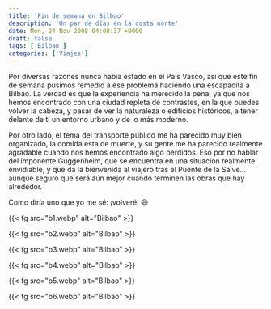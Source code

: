 ```yaml
---
title: 'Fin de semana en Bilbao'
description: 'Un par de días en la costa norte'
date: Mon, 24 Nov 2008 04:08:37 +0000
draft: false
tags: ['Bilbao']
categories: ['Viajes']
---
```


Por diversas razones nunca había estado en el País Vasco, así que este fin de semana pusimos remedio a ese problema haciendo una escapadita a Bilbao. La verdad es que la experiencia ha merecido la pena, ya que nos hemos encontrado con una ciudad repleta de contrastes, en la que puedes volver la cabeza, y pasar de ver la naturaleza o edificios históricos, a tener delante de tí un entorno urbano y de lo más moderno.

Por otro lado, el tema del transporte público me ha parecido muy bien organizado, la comida esta de muerte, y su gente me ha parecido realmente agradable cuando nos hemos encontrado algo perdidos. Eso por no hablar del imponente Guggenheim, que se encuentra en una situación realmente envidiable, y que da la bienvenida al viajero tras el Puente de la Salve... aunque seguro que será aún mejor cuando terminen las obras que hay alrededor.

Como diría uno que yo me sé: ¡volveré! :smile:

{{< fg src="b1.webp" alt="Bilbao" >}}

{{< fg src="b2.webp" alt="Bilbao" >}}

{{< fg src="b3.webp" alt="Bilbao" >}}

{{< fg src="b4.webp" alt="Bilbao" >}}

{{< fg src="b5.webp" alt="Bilbao" >}}

{{< fg src="b6.webp" alt="Bilbao" >}}
